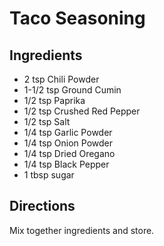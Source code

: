 # Taco Seasoning #

## Ingredients ##

- 2 tsp Chili Powder
- 1-1/2 tsp Ground Cumin
- 1/2 tsp Paprika
- 1/2 tsp Crushed Red Pepper
- 1/2 tsp Salt
- 1/4 tsp Garlic Powder
- 1/4 tsp Onion Powder
- 1/4 tsp Dried Oregano
- 1/4 tsp Black Pepper
- 1 tbsp sugar

## Directions ##

Mix together ingredients and store.
